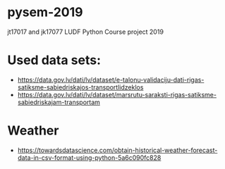 # pysem-2019
jt17017 and jk17077 LUDF Python Course project 2019

# Used data sets:
  - https://data.gov.lv/dati/lv/dataset/e-talonu-validaciju-dati-rigas-satiksme-sabiedriskajos-transportlidzeklos
  - https://data.gov.lv/dati/lv/dataset/marsrutu-saraksti-rigas-satiksme-sabiedriskajam-transportam

# Weather
  - https://towardsdatascience.com/obtain-historical-weather-forecast-data-in-csv-format-using-python-5a6c090fc828
  
